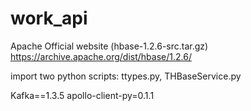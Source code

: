 # work_api


Apache Official website (hbase-1.2.6-src.tar.gz)
https://archive.apache.org/dist/hbase/1.2.6/

import two python scripts: ttypes.py, THBaseService.py

Kafka==1.3.5
apollo-client-py=0.1.1






